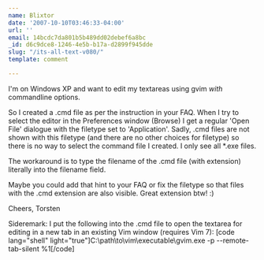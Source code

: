 ```yaml
---
name: Blixtor
date: '2007-10-10T03:46:33-04:00'
url: ''
email: 14bcdc7da801b5b489dd02debef6a8bc
_id: d6c9dce8-1246-4e5b-b17a-d2899f945dde
slug: "/its-all-text-v080/"
template: comment

---
```


I'm on Windows XP and want to edit my textareas using gvim _with_ commandline options.

So I created a .cmd file as per the instruction in your FAQ. When I try to select the editor in the Preferences window (Browse) I get a regular 'Open File' dialogue with the filetype set to 'Application'. Sadly, .cmd files are not shown with this filetype (and there are no other choices for filetype) so there is no way to select the command file I created. I only see all *.exe files.

The workaround is to type the filename of the .cmd file (with extension) literally into the filename field.

Maybe you could add that hint to your FAQ or fix the filetype so that files with the .cmd extension are also visible. Great extension btw! :)

Cheers,
Torsten

Sideremark:
I put the following into the .cmd file to open the textarea for editing in a new tab in an existing Vim window (requires Vim 7):
[code lang="shell" light="true"]C:\path\to\vim\executable\gvim.exe -p --remote-tab-silent %1[/code]
